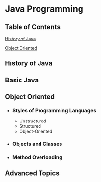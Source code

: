 Java Programming
======
Table of Contents
------
[History of Java](#history-of-java)

[Object Oriented](#object-oriented)

History of Java
------

Basic Java
------

Object Oriented
------
* ### Styles of Programming Languages
    * Unstructured
    * Structured
    * Object-Oriented
* ### Objects and Classes
* ### Method Overloading

Advanced Topics
------


